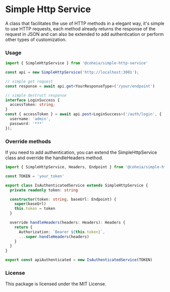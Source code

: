 # **Simple Http Service**

A class that facilitates the use of HTTP methods in a elegant way, it's simple to use HTTP requests, each method already returns the response of the request in JSON and can also be extended to add authentication or perform other types of customization.

### **Usage**

```typescript
import { SimpleHttpService } from '@coheia/simple-http-service'

const api = new SimpleHttpService('http://localhost:3001');

// simple get request
const response = await api.get<YourResponseType>('/your/endpoint')

// simple destruct response
interface LoginSuccess {
  accessToken: string;
}
const { accessToken } = await api.post<LoginSuccess>('/auth/login', {
  username: 'admin',
  password: '***'
});
```

### **Override methods**

If you need to add authentication, you can extend the SimpleHttpService class and override the handleHeaders method.

```typescript
import { SimpleHttpService, Headers, Endpoint } from '@coheia/simple-http-service'

const TOKEN = 'your_token'

export class IsAuthenticatedService extends SimpleHttpService {
  private readonly token: string

  constructor(token: string, baseUrl: Endpoint) {
    super(baseUrl)
    this.token = token
  }

  override handleHeaders(headers: Headers): Headers {
    return {
      Authorization: `Bearer ${this.token}`,
      ...super.handleHeaders(headers)
    }
  }
}

export const apiAuthenticated = new IsAuthenticatedService(TOKEN)
```

### **License**

This package is licensed under the MIT License.
